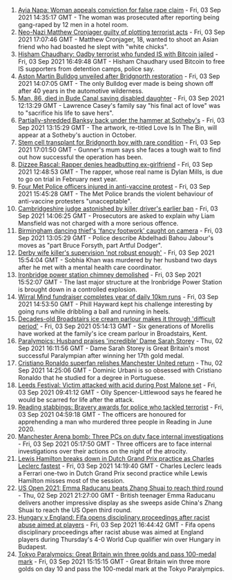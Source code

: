 1. [Ayia Napa: Woman appeals conviction for false rape claim](https://www.bbc.co.uk/news/uk-england-derbyshire-58436404?at_medium=RSS&at_campaign=KARANGA) - Fri, 03 Sep 2021 14:35:17 GMT - The woman was prosecuted after reporting being gang-raped by 12 men in a hotel room.
2. [Neo-Nazi Matthew Cronjager guilty of plotting terrorist acts](https://www.bbc.co.uk/news/uk-england-essex-58441466?at_medium=RSS&at_campaign=KARANGA) - Fri, 03 Sep 2021 17:07:46 GMT - Matthew Cronjager, 18, wanted to shoot an Asian friend who had boasted he slept with "white chicks".
3. [Hisham Chaudhary: Oadby terrorist who funded IS with Bitcoin jailed](https://www.bbc.co.uk/news/uk-england-leicestershire-58439085?at_medium=RSS&at_campaign=KARANGA) - Fri, 03 Sep 2021 16:49:48 GMT - Hisham Chaudhary used Bitcoin to free IS supporters from detention camps, police say.
4. [Aston Martin Bulldog unveiled after Bridgnorth restoration](https://www.bbc.co.uk/news/uk-england-shropshire-58437122?at_medium=RSS&at_campaign=KARANGA) - Fri, 03 Sep 2021 14:07:05 GMT - The only Bulldog ever made is being shown off after 40 years in the automotive wilderness.
5. [Man, 86, died in Bude Canal saving disabled daughter](https://www.bbc.co.uk/news/uk-england-cornwall-58436865?at_medium=RSS&at_campaign=KARANGA) - Fri, 03 Sep 2021 12:13:29 GMT - Lawrence Casey's family say "his final act of love" was to "sacrifice his life to save hers".
6. [Partially-shredded Banksy back under the hammer at Sotheby's](https://www.bbc.co.uk/news/uk-england-bristol-58433852?at_medium=RSS&at_campaign=KARANGA) - Fri, 03 Sep 2021 13:15:29 GMT - The artwork, re-titled Love Is In The Bin, will appear at a Sotheby's auction in October.
7. [Stem cell transplant for Bridgnorth boy with rare condition](https://www.bbc.co.uk/news/uk-england-shropshire-58437301?at_medium=RSS&at_campaign=KARANGA) - Fri, 03 Sep 2021 17:01:50 GMT - Gunner's mum says she faces a tough wait to find out how successful the operation has been.
8. [Dizzee Rascal: Rapper denies headbutting ex-girlfriend](https://www.bbc.co.uk/news/uk-england-london-58438094?at_medium=RSS&at_campaign=KARANGA) - Fri, 03 Sep 2021 12:48:53 GMT - The rapper, whose real name is Dylan Mills, is due to go on trial in February next year.
9. [Four Met Police officers injured in anti-vaccine protest](https://www.bbc.co.uk/news/uk-england-london-58440700?at_medium=RSS&at_campaign=KARANGA) - Fri, 03 Sep 2021 15:45:28 GMT - The Met Police brands the violent behaviour of anti-vaccine protesters "unacceptable".
10. [Cambridgeshire judge astonished by killer driver's earlier ban](https://www.bbc.co.uk/news/uk-england-cambridgeshire-58424514?at_medium=RSS&at_campaign=KARANGA) - Fri, 03 Sep 2021 14:06:25 GMT - Prosecutors are asked to explain why Liam Mansfield was not charged with a more serious offence.
11. [Birmingham dancing thief's 'fancy footwork' caught on camera](https://www.bbc.co.uk/news/uk-england-birmingham-58435541?at_medium=RSS&at_campaign=KARANGA) - Fri, 03 Sep 2021 13:05:29 GMT - Police describe Abdelhadi Bahou Jabour's moves as "part Bruce Forsyth, part Artful Dodger".
12. [Derby wife killer's supervision 'not robust enough'](https://www.bbc.co.uk/news/uk-england-derbyshire-58359111?at_medium=RSS&at_campaign=KARANGA) - Fri, 03 Sep 2021 15:54:04 GMT - Sobhia Khan was murdered by her husband two days after he met with a mental health care coordinator.
13. [Ironbridge power station chimney demolished](https://www.bbc.co.uk/news/uk-england-shropshire-58436886?at_medium=RSS&at_campaign=KARANGA) - Fri, 03 Sep 2021 15:52:07 GMT - The last major structure at the Ironbridge Power Station is brought down in a controlled explosion.
14. [Wirral Mind fundraiser completes year of daily 10km runs](https://www.bbc.co.uk/news/uk-england-merseyside-58437608?at_medium=RSS&at_campaign=KARANGA) - Fri, 03 Sep 2021 14:53:50 GMT - Phill Hayward kept his challenge interesting by going runs while dribbling a ball and running in heels.
15. [Decades-old Broadstairs ice cream parlour makes it through 'difficult period'](https://www.bbc.co.uk/news/uk-england-kent-58423212?at_medium=RSS&at_campaign=KARANGA) - Fri, 03 Sep 2021 05:14:13 GMT - Six generations of Morellis have worked at the family's ice cream parlour in Broadstairs, Kent.
16. [Paralympics: Husband praises 'incredible' Dame Sarah Storey](https://www.bbc.co.uk/news/uk-england-manchester-58424306?at_medium=RSS&at_campaign=KARANGA) - Thu, 02 Sep 2021 16:11:56 GMT - Dame Sarah Storey is Great Britain's most successful Paralympian after winning her 17th gold medal.
17. [Cristiano Ronaldo superfan relishes Manchester United return](https://www.bbc.co.uk/news/uk-england-manchester-58424043?at_medium=RSS&at_campaign=KARANGA) - Thu, 02 Sep 2021 14:25:06 GMT - Dominic Urbani is so obsessed with Cristiano Ronaldo that he studied for a degree in Portuguese.
18. [Leeds Festival: Victim attacked with acid during Post Malone set](https://www.bbc.co.uk/news/uk-england-leeds-58432828?at_medium=RSS&at_campaign=KARANGA) - Fri, 03 Sep 2021 09:41:12 GMT - Olly Spencer-Littlewood says he feared he would be scarred for life after the attack.
19. [Reading stabbings: Bravery awards for police who tackled terrorist](https://www.bbc.co.uk/news/uk-england-berkshire-58423422?at_medium=RSS&at_campaign=KARANGA) - Fri, 03 Sep 2021 04:59:18 GMT - The officers are honoured for apprehending a man who murdered three people in Reading in June 2020.
20. [Manchester Arena bomb: Three PCs on duty face internal investigations](https://www.bbc.co.uk/news/uk-england-manchester-58428898?at_medium=RSS&at_campaign=KARANGA) - Fri, 03 Sep 2021 05:17:50 GMT - Three officers are to face internal investigations over their actions on the night of the atrocity.
21. [Lewis Hamilton breaks down in Dutch Grand Prix practice as Charles Leclerc fastest](https://www.bbc.co.uk/sport/formula1/58437937?at_medium=RSS&at_campaign=KARANGA) - Fri, 03 Sep 2021 14:19:40 GMT - Charles Leclerc leads a Ferrari one-two in Dutch Grand Prix second practice while Lewis Hamilton misses most of the session.
22. [US Open 2021: Emma Raducanu beats Zhang Shuai to reach third round](https://www.bbc.co.uk/sport/tennis/58427963?at_medium=RSS&at_campaign=KARANGA) - Thu, 02 Sep 2021 21:27:00 GMT - British teenager Emma Raducanu delivers another impressive display as she sweeps aside China's Zhang Shuai to reach the US Open third round.
23. [Hungary v England: Fifa opens disciplinary proceedings after racist abuse aimed at players](https://www.bbc.co.uk/sport/football/58432092?at_medium=RSS&at_campaign=KARANGA) - Fri, 03 Sep 2021 16:44:42 GMT - Fifa opens disciplinary proceedings after racist abuse was aimed at England players during Thursday's 4-0 World Cup qualifier win over Hungary in Budapest.
24. [Tokyo Paralympics: Great Britain win three golds and pass 100-medal mark](https://www.bbc.co.uk/sport/disability-sport/58431290?at_medium=RSS&at_campaign=KARANGA) - Fri, 03 Sep 2021 15:15:15 GMT - Great Britain win three more golds on day 10 and pass the 100-medal mark at the Tokyo Paralympics.
